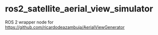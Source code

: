 # ros2_satellite_aerial_view_simulator
ROS 2 wrapper node for https://github.com/ricardodeazambuja/AerialViewGenerator
